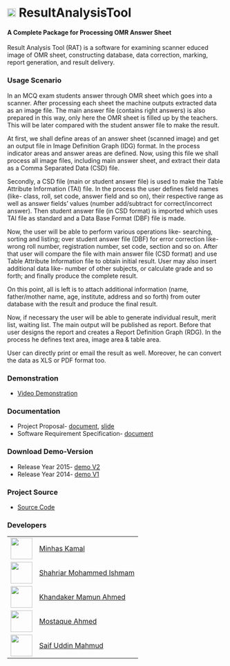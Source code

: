 <h1> <img src="https://cloud.githubusercontent.com/assets/5456665/21795585/18e593d6-d72d-11e6-80dc-c1aba7956d35.png" width="20" height=auto /> ResultAnalysisTool </h1>

#### A Complete Package for Processing OMR Answer Sheet 

Result Analysis Tool (RAT) is a software for examining scanner educed image of OMR sheet, constructing database, data correction, marking, report generation, and result delivery.

### Usage Scenario

In an MCQ exam students answer through OMR sheet which goes into a scanner. After processing each sheet the machine outputs extracted data as an image file. The main answer file (contains right answers) is also prepared in this way, only here the OMR sheet is filled up by the teachers. This will be later compared with the student answer file to make the result.

At first, we shall define areas of an answer sheet (scanned image) and get an output file in Image Definition Graph (IDG) format. In the process indicator areas and answer areas are defined. Now, using this file we shall process all image files, including main answer sheet, and extract their data as a Comma Separated Data (CSD) file.

Secondly, a CSD file (main or student answer file) is used to make the Table Attribute Information (TAI) file. In the process the user defines field names (like- class, roll, set code, answer field and so on), their respective range as well as answer fields’ values (number add/subtract for correct/incorrect answer). Then student answer file (in CSD format) is imported which uses TAI file as standard and a Data Base Format (DBF) file is made.

Now, the user will be able to perform various operations like- searching, sorting and listing; over student answer file (DBF) for error correction like- wrong roll number, registration number, set code, section and so on. After that user will compare the file with main answer file (CSD format) and use Table Attribute Information file to obtain initial result. User may also insert additional data like- number of other subjects, or calculate grade and so forth; and finally produce the complete result.

On this point, all is left is to attach additional information (name, father/mother name, age, institute, address and so forth) from outer database with the result and produce the final result.

Now, if necessary the user will be able to generate individual result, merit list, waiting list. The main output will be published as report. Before that user designs the report and creates a Report Definition Graph (RDG). In the process he defines text area, image area & table area.

User can directly print or email the result as well. Moreover, he can convert the data as XLS or PDF format too.

### Demonstration

 - [Video Demonstration](https://drive.google.com/open?id=0B54vrHge-bxdfmx5OGFjYmxXdmhNUUZqU3Z1Y19uOHdqX3dKR2hJUnQzSUtaZC1LWkVnZlE)

### Documentation

 - Project Proposal- [document](http://www.slideshare.net/100005232690054/project-proposal-result-analysis-tool), [slide](https://www.slideshare.net/100005232690054/project-proposal-result-analysis-tool-55262184)
 - Software Requirement Specification- [document](http://www.slideshare.net/100005232690054/software-requirement-specification-on-result-analysis-tool)

### Download Demo-Version

 - Release Year 2015- [demo V2](https://github.com/MinhasKamal/ResultAnalysisTool/blob/master/bin/ResultAnalysisToolDemo%20(v2).jar?raw=true)
 - Release Year 2014- [demo V1](https://github.com/MinhasKamal/ResultAnalysisTool/blob/master/bin/ResultAnalysisToolDemo%20(v1-ActiveNumberTable).jar?raw=true)

### Project Source

- [Source Code](https://bitbucket.org/MinhasKamal/resultanalysistool)

### Developers

<table>
<tr> <td><img src="https://avatars0.githubusercontent.com/u/5456665?v=3&s=460" height="50" width=auto /></td> <td><a href="https://github.com/MinhasKamal">Minhas Kamal</a></td> </tr>
<tr> <td><img src="https://avatars1.githubusercontent.com/u/22680802?v=3&s=460" height="50" width=auto /></td> <td><a href="https://github.com/ishmam-shah">Shahriar Mohammed Ishmam</a></td> </tr>
<tr> <td><img src="https://avatars2.githubusercontent.com/u/5452170?v=3&s=460" height="50" width=auto /></td> <td><a href="https://github.com/Mamunahmed33">Khandaker Mamun Ahmed</a></td> </tr>
<tr> <td><img src="https://pbs.twimg.com/profile_images/661423116954918912/MJo5ynGG_400x400.jpg" height="50" width=auto /></td> <td><a href="https://github.com/MostaqueAhmed">Mostaque Ahmed</a></td> </tr>
<tr> <td><img src="https://avatars0.githubusercontent.com/u/5450101?v=3&s=460" height="50" width=auto /></td> <td><a href="https://github.com/saif0524">Saif Uddin Mahmud</a></td> </tr>
</table>
